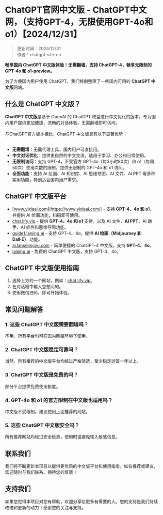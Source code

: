 # ChatGPT官网中文版 - ChatGPT中文网，（支持GPT-4，无限使用GPT-4o和o1）【2024/12/31】

> 更新时间：2024/12/31 <br />
> 作者：chatgpt-site-cn 

**畅享国内 ChatGPT 中文版体验！无需翻墙，支持 ChatGPT-4，畅享无限制的 GPT-4o 和 o1-preview。**

为了方便国内用户使用 ChatGPT，我们特别整理了一些国内可用的 **ChatGPT 中文版**网站。

## 什么是 ChatGPT 中文版？

**ChatGPT 中文版**是基于 OpenAI 的 ChatGPT 模型进行中文优化的版本，专为国内用户提供更加便捷、流畅的对话体验，无需翻墙即可访问。<br />
<br />
与ChatGPT官方版本相比，ChatGPT 中文版具有以下显著优势：<br />
<br />
- **无需翻墙**：无需代理工具，国内用户可直接用。
- **中文对话优化**：提供更自然的中文交流，适用于学习、办公和日常使用。
- **无限制访问**：支持 GPT-4，不受官方 GPT-4o（每3小时80次）和 o1（每周50次）使用次数的限制，提供无限制的 GPT-4o 和 o1 访问。
- **全面功能**：支持 AI 绘画、AI 知识库、AI 思维导图、AI 文件、AI PPT 等多种实用功能，特别适合国内用户需求。

## ChatGPT 中文版平台

- [www.yixiaai.com](https://www.yixiaai.com/) - 支持 **GPT-4、4o 和 o1**，并提供 AI 绘画功能，扫码即可使用。
- [chat.lify.vip](https://chat.lify.vip/) - 提供 **GPT-4、4o 和 o1** 支持，以及 AI 文件、**AI PPT**、AI 助手、AI 插件和思维导图功能。
- [guide1.lanjing.ai](https://guide1.lanjing.ai/) - 支持 GPT-4、4o，提供 **AI 绘画（Midjourney 和 Dall·E）** 功能。
- [ai.lansejingyu.com](https://ai.lansejingyu.com/) - 简单便捷的 ChatGPT-4 中文版，支持 **GPT-4、4o**。
- [lanjing.ai](https://lanjing.ai/) - 免费的 ChatGPT 中文版，支持 GPT-4、4o。

## ChatGPT 中文版使用指南

1. 选择上方的一个网站，例如：[chat.lify.vip](https://chat.lify.vip/)。
2. 在对话框中输入您想问的。
3. 使用微信扫码，即可开始体验。

## 常见问题解答

### 1. 这些 ChatGPT 中文版需要翻墙吗？
不用，所有平台均可在国内网络环境下使用。

### 2. ChatGPT 中文版稳定可靠吗？
当然，所有推荐的中文版平台均经过严格筛选，至少稳定运营一年以上。

### 3. ChatGPT 中文版是免费的吗？
部分平台提供免费使用额度。

### 4. GPT-4o 和 o1 的官方限制在中文版也适用吗？
中文版不受限制，建议使用上面推荐的网站。

### 5. 这些 ChatGPT 中文版安全吗？
所有推荐网站均经过安全检测，使用时请避免输入敏感信息。

## 联系我们

我们将不断更新本项目以提供更优质的中文版平台和使用指南。如有推荐或建议，欢迎随时与我们联系。期待您的反馈！

## 支持我们

如果您觉得本项目对您有帮助，欢迎分享给更多有需要的人。您的支持是我们持续改进和更新的动力！感谢您的关注与支持。

